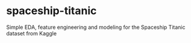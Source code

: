# spaceship-titanic
Simple EDA, feature engineering and modeling for the Spaceship Titanic dataset from Kaggle

